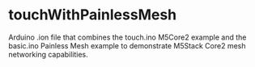 # touchWithPainlessMesh
Arduino .ion file that combines the touch.ino M5Core2 example and the basic.ino Painless Mesh example to demonstrate M5Stack Core2 mesh networking capabilities.
